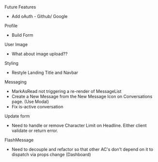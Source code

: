 Future Features
- Add oAuth - Github/ Google

Profile
- Build Form

User Image
- What about image upload??

Styling
- Restyle Landing Title and Navbar

Messaging
- MarkAsRead not triggering a re-render of MessageList
- Create a New Message from the New Message Icon on Conversations page. (Use Modal)
- Fix is-active conversation

Update form
- Need to handle or remove Character Limit on Headline.  Either client validate or return error.

FlashMessage
- Need to decouple and refactor so that other AC's don't depend on it to dispatch via props change (Dashboard)